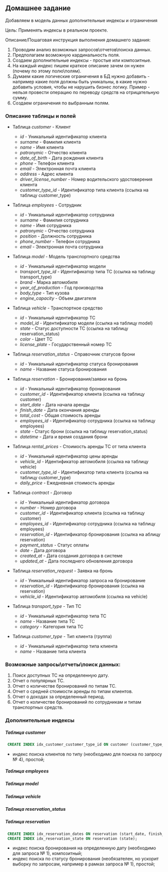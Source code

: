 ## Домашнее задание ##
Добавляем в модель данных дополнительные индексы и ограничения

Цель: Применять индексы в реальном проекте.

Описание/Пошаговая инструкция выполнения домашнего задания: 
1. Проводим анализ возможных запросов\отчетов\поиска данных.
2. Предполагаем возможную кардинальность поля.
3. Создаем дополнительные индексы - простые или композитные.
4. На каждый индекс пишем краткое описание зачем он нужен (почему по этому полю\полям).
5. Думаем какие логические ограничения в БД нужно добавить - например какие поля должны быть уникальны, в какие нужно добавить условия, чтобы не нарушить бизнес логику. Пример - нельзя провести операцию по переводу средств на отрицательную сумму.
6. Создаем ограничения по выбранным полям.


### Описание таблицы и полей ###
- Таблица *customer* - Клиент
  - *id* - Уникальный идентификатор клиента
  - *surname* - Фамилия клиента
  - *name* - Имя клиента
  - *patronymic* - Отчество клиента
  - *date_of_birth* - Дата рождения клиента
  - *phone* - Телефон клиента
  - *email* - Электронная почта клиента
  - *address* - Адрес клиента
  - *driver_license_number* - Номер водительского удостоверения клиента
  - *customer_type_id* - Идентификатор типа клиента (ссылка на таблицу customer_type)

- Таблица *employees* - Сотрудник
  - *id* - Уникальный идентификатор сотрудника
  - *surname* - Фамилия сотрудника
  - *name* - Имя сотрудника
  - *patronymic* - Отчество сотрудника
  - *position* - Должность сотрудника
  - *phone_number* - Телефон сотрудника
  - *email* - Электронная почта сотрудника

- Таблица *model* - Модель транспортного средства
  - *id* - Уникальный идентификатор модели
  - *transport_type_id* - Идентификатор типа ТС (ссылка на таблицу transport_type)
  - *brand* - Марка автомобиля
  - *year_of_production* - Год производства
  - *body_type* - Тип кузова
  - *engine_capacity* - Объем двигателя

- Таблица *vehicle* - Транспортное средство
  - *id* - Уникальный идентификатор ТС
  - *model_id* - Идентификатор модели (ссылка на таблицу model)
  - *state* - Статус доступности ТС (ссылка на таблицу reservation_status)
  - *color* - Цвет ТС
  - *license_plate* - Государственный номер ТС

- Таблица *reservation_status* - Справочник статусов брони
  - *id* - Уникальный идентификатор статуса бронирования
  - *name* - Название статуса бронирования

- Таблица *reservation* - Бронирования/заявки на бронь
  - *id* - Уникальный идентификатор бронирования
  - *customer_id* - Идентификатор клиента (ссылка на таблицу customer)
  - *start_date* - Дата начала аренды
  - *finish_date* - Дата окончания аренды
  - *total_cost* - Общая стоимость аренды
  - *employees_id* - Идентификатор сотрудника (ссылка на таблицу employees)
  - *state* - Статус брони (ссылка на таблицу reservation_status)
  - *datetime* - Дата и время создания брони

- Таблица *rental_prices* - Стоимость аренды ТС от типа клиента
  - *id* - Уникальный идентификатор цены аренды
  - *vehicle_id* - Идентификатор автомобиля (ссылка на таблицу vehicle)
  - *customer_type_id* - Идентификатор типа клиента (ссылка на таблицу customer_type)
  - *daily_price* - Ежедневная стоимость аренды

- Таблица *contract* - Договор
  - *id* - Уникальный идентификатор договора
  - *number* - Номер договора
  - *customer_id* - Идентификатор клиента (ссылка на таблицу customer)
  - *employees_id* - Идентификатор сотрудника (ссылка на таблицу employees)
  - *reservation_id* - Идентификатор бронирования (ссылка на аблицу reservation)
  - *payment_status* - Статус оплаты
  - *date* - Дата договора
  - *created_at* - Дата создания договора в системе
  - *updated_at* - Дата последнего обновления договора

- Таблица *reservation_request* - Заявка на бронь 
  - *id* - Уникальный идентификатор запроса на бронирование
  - *reservation_id* - Идентификатор бронирования (ссылка на reservation)
  - *vehicle_id* - Идентификатор автомобиля (ссылка на vehicle)

- Таблица *transport_type* - Тип ТС
  - *id* - Уникальный идентификатор типа ТС
  - *name* - Название типа ТС
  - *category* - Категория типа ТС

- Таблица *customer_type* - Тип клиента (группа)
  - *id* - Уникальный идентификатор типа клиента
  - *name* - Название типа клиента

### Возможные запросы\отчеты\поиск данных: ###
1. Поиск доступных ТС на определенную дату.
2. Отчет о популярных ТС.
3. Отчет о количестве бронирований по типам ТС.
4. Отчет о средней стоимости аренды по типам клиентов.
5. Отчет о доходах за определенный период.
6. Отчет о количестве бронирований по сотрудникам и типам транспортных средств.

### Дополнительные индексы ###

##### Таблица *customer* #####
```sql
 CREATE INDEX idx_customer_customer_type_id ON customer (customer_type_id);
```
- индекс поиска клиентов по типу (необходимо для поиска по запросу № 4), простой;
  
##### Таблица *employees* #####

##### Таблица *model* #####

##### Таблица *vehicle* #####

##### Таблица *reservation_status* #####


##### Таблица *reservation* #####
```sql
 CREATE INDEX idx_reservation_dates ON reservation (start_date, finish_date);
 CREATE INDEX idx_reservation_state ON reservation (state);
```
- индекс поиска бронирования на определенную дату (необходимо для запроса № 1), композитный;
- индекс поиска по статусу бронирования (необязателен, но ускорит выборку по запросам, например в рамках запроса № 1), простой;





